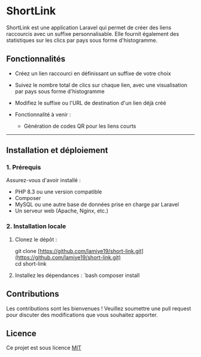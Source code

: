 # ShortLink 
ShortLink est une application Laravel qui permet de créer des liens raccourcis avec un suffixe personnalisable. Elle fournit également des statistiques sur les clics par pays sous forme d'histogramme.

## Fonctionnalités
- Créez un lien raccourci en définissant un suffixe de votre choix
- Suivez le nombre total de clics sur chaque lien, avec une visualisation par pays sous forme d'histogramme
- Modifiez le suffixe ou l'URL de destination d'un lien déjà créé


- Fonctionnalité à venir :
  - Génération de codes QR pour les liens courts

---

## Installation et déploiement

### 1. Prérequis
Assurez-vous d'avoir installé :
- PHP 8.3 ou une version compatible
- Composer
- MySQL ou une autre base de données prise en charge par Laravel
- Un serveur web (Apache, Nginx, etc.)

### 2. Installation locale

1. Clonez le dépôt :
  
   git clone [https://github.com/lamiye19/short-link.git](https://github.com/lamiye19/short-link.git)  
   cd short-link
2. Installez les dépendances :
   `bash
   composer install
  

## Contributions
Les contributions sont les bienvenues ! Veuillez soumettre une pull request pour discuter des modifications que vous souhaitez apporter.

## Licence
Ce projet est sous licence [MIT](https://opensource.org/licenses/MIT)